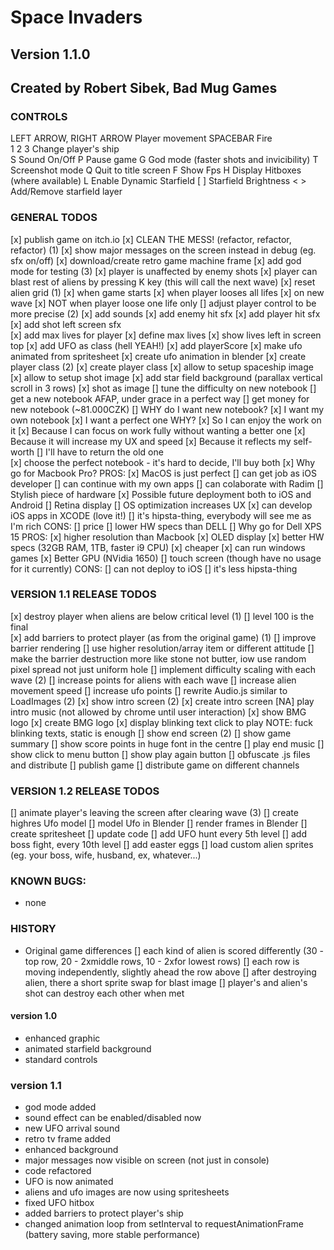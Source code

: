 # Space Invaders

## Version 1.1.0
## Created by Robert Sibek, Bad Mug Games

### CONTROLS
LEFT ARROW, RIGHT ARROW     Player movement
SPACEBAR                    Fire				
1 2 3                       Change player's ship 		
S                           Sound On/Off
P                           Pause game
G                           God mode (faster shots and invicibility)
T                           Screenshot mode
Q                           Quit to title screen
F                           Show Fps
H                           Display Hitboxes (where available)
L                           Enable Dynamic Starfield
[ ]                         Starfield Brightness
< >                         Add/Remove starfield layer


### GENERAL TODOS

[x] publish game on itch.io
[x] CLEAN THE MESS! (refactor, refactor, refactor) (1)
[x] show major messages on the screen instead in debug (eg. sfx on/off)
[x] download/create retro game machine frame 
[x] add god mode for testing (3)
	[x] player is unaffected by enemy shots
	[x] player can blast rest of aliens by pressing K key (this will call the next wave)
[x] reset alien grid (1)
	[x] when game starts
	[x] when player looses all lifes
	[x] on new wave
	[x] NOT when player loose one life only
[] adjust player control to be more precise (2)
[x] add sounds
	[x] add enemy hit sfx
	[x] add player hit sfx
	[x] add shot left screen sfx	
[x] add max lives for player
	[x] define max lives
	[x] show lives left in screen top
[x] add UFO as class (hell YEAH!)
[x] add playerScore
[x] make ufo animated from spritesheet
	[x] create ufo animation in blender
[x] create player class (2)
	[x] create player class
	[x] allow to setup spaceship image
	[x] allow to setup shot image
[x] add star field background (parallax vertical scroll in 3 rows)
[x] shot as image
[] tune the difficulty on new notebook
    [] get a new notebook AFAP, under grace in a perfect way
        [] get money for new notebook (~81.000CZK)
        [] WHY do I want new notebook?
            [x] I want my own notebook
            [x] I want a perfect one
                WHY?
                [x] So I can enjoy the work on it
                [x] Because I can focus on work fully without wanting a better one
                [x] Because it will increase my UX and speed
                [x] Because it reflects my self-worth
            [] I'll have to return the old one               
        [x] choose the perfect notebook - it's hard to decide, I'll buy both
            [x] Why go for Macbook Pro?
                PROS:
                    [x] MacOS is just perfect
                    [] can get job as iOS developer
                    [] can continue with my own apps
                    [] can colaborate with Radim
                    [] Stylish piece of hardware
                    [x] Possible future deployment both to iOS and Android
                    [] Retina display
                    [] OS optimization increases UX
                    [x] can develop iOS apps in XCODE (love it!)
                    [] it's hipsta-thing, everybody will see me as I'm rich
                CONS:
                    [] price
                    [] lower HW specs than DELL
            [] Why go for Dell XPS 15
                PROS:
                    [x] higher resolution than Macbook
                    [x] OLED display
                    [x] better HW specs (32GB RAM, 1TB, faster i9 CPU)
                    [x] cheaper
                    [x] can run windows games
                    [x] Better GPU (NVidia 1650)
                    [] touch screen (though have no usage for it currently)
                CONS:
                    [] can not deploy to iOS
                    [] it's less hipsta-thing

### VERSION 1.1 RELEASE TODOS
[x] destroy player when aliens are below critical level (1)
[] level 100 is the final                
[x] add barriers to protect player (as from the original game) (1)
[] improve barrier rendering
	[] use higher resolution/array item or different attitude
	[] make the barrier destruction more like stone not butter, iow use random pixel spread not just uniform hole
[] implement difficulty scaling with each wave (2)
	[] increase points for aliens with each wave
	[] increase alien movement speed
	[] increase ufo points
[] rewrite Audio.js similar to LoadImages (2)
[x] show intro screen (2)
    [x] create intro screen
    [NA] play intro music (not allowed by chrome until user interaction)
    [x] show BMG logo
        [x] create BMG logo
    [x] display blinking text click to play 
            NOTE: fuck blinking texts, static is enough
[] show end screen (2)
    [] show game summary
        [] show score points in huge font in the centre
        [] play end music
        [] show click to menu button
        [] show play again button
[] obfuscate .js files and distribute
[] publish game
[] distribute game on different channels

### VERSION 1.2 RELEASE TODOS
[] animate player's leaving the screen after clearing wave (3)
[] create highres Ufo model
    [] model Ufo in Blender
    [] render frames in Blender
    [] create spritesheet
    [] update code
[] add UFO hunt every 5th level
[] add boss fight, every 10th level
[] add easter eggs
    [] load custom alien sprites (eg. your boss, wife, husband, ex, whatever...)

### KNOWN BUGS:
- none

### HISTORY
- Original game differences
    [] each kind of alien is scored differently (30 - top row, 20 - 2xmiddle rows, 10 - 2xfor lowest rows)
    [] each row is moving independently, slightly ahead the row above
    [] after destroying alien, there a short sprite swap for blast image
    [] player's and alien's shot can destroy each other when met
    
#### version 1.0
- enhanced graphic
- animated starfield background
- standard controls

### version 1.1
- god mode added
- sound effect can be enabled/disabled now
- new UFO arrival sound
- retro tv frame added
- enhanced background
- major messages now visible on screen (not just in console)
- code refactored
- UFO is now animated
- aliens and ufo images are now using spritesheets
- fixed UFO hitbox
- added barriers to protect player's ship
- changed animation loop from setInterval to requestAnimationFrame (battery saving, more stable performance)


